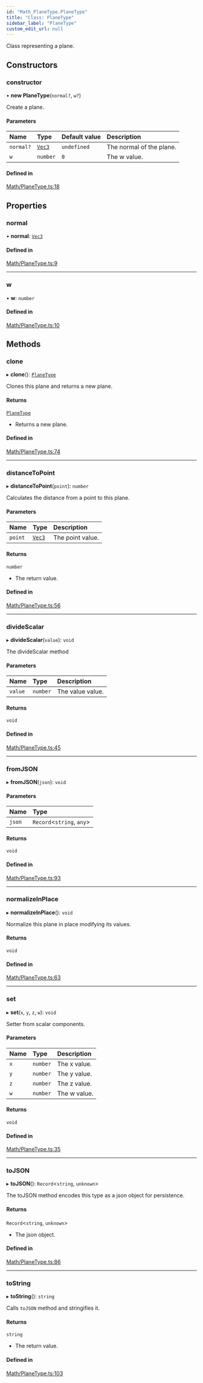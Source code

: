 ```yaml
---
id: "Math_PlaneType.PlaneType"
title: "Class: PlaneType"
sidebar_label: "PlaneType"
custom_edit_url: null
---
```




Class representing a plane.

## Constructors

### constructor

• **new PlaneType**(`normal?`, `w?`)

Create a plane.

#### Parameters

| Name | Type | Default value | Description |
| :------ | :------ | :------ | :------ |
| `normal?` | [`Vec3`](Math_Vec3.Vec3) | `undefined` | The normal of the plane. |
| `w` | `number` | `0` | The w value. |

#### Defined in

[Math/PlaneType.ts:18](https://github.com/ZeaInc/zea-engine/blob/cafd1585c/src/Math/PlaneType.ts#L18)

## Properties

### normal

• **normal**: [`Vec3`](Math_Vec3.Vec3)

#### Defined in

[Math/PlaneType.ts:9](https://github.com/ZeaInc/zea-engine/blob/cafd1585c/src/Math/PlaneType.ts#L9)

___

### w

• **w**: `number`

#### Defined in

[Math/PlaneType.ts:10](https://github.com/ZeaInc/zea-engine/blob/cafd1585c/src/Math/PlaneType.ts#L10)

## Methods

### clone

▸ **clone**(): [`PlaneType`](Math_PlaneType.PlaneType)

Clones this plane and returns a new plane.

#### Returns

[`PlaneType`](Math_PlaneType.PlaneType)

- Returns a new plane.

#### Defined in

[Math/PlaneType.ts:74](https://github.com/ZeaInc/zea-engine/blob/cafd1585c/src/Math/PlaneType.ts#L74)

___

### distanceToPoint

▸ **distanceToPoint**(`point`): `number`

Calculates the distance from a point to this plane.

#### Parameters

| Name | Type | Description |
| :------ | :------ | :------ |
| `point` | [`Vec3`](Math_Vec3.Vec3) | The point value. |

#### Returns

`number`

- The return value.

#### Defined in

[Math/PlaneType.ts:56](https://github.com/ZeaInc/zea-engine/blob/cafd1585c/src/Math/PlaneType.ts#L56)

___

### divideScalar

▸ **divideScalar**(`value`): `void`

The divideScalar method

#### Parameters

| Name | Type | Description |
| :------ | :------ | :------ |
| `value` | `number` | The value value. |

#### Returns

`void`

#### Defined in

[Math/PlaneType.ts:45](https://github.com/ZeaInc/zea-engine/blob/cafd1585c/src/Math/PlaneType.ts#L45)

___

### fromJSON

▸ **fromJSON**(`json`): `void`

#### Parameters

| Name | Type |
| :------ | :------ |
| `json` | `Record`<`string`, `any`\> |

#### Returns

`void`

#### Defined in

[Math/PlaneType.ts:93](https://github.com/ZeaInc/zea-engine/blob/cafd1585c/src/Math/PlaneType.ts#L93)

___

### normalizeInPlace

▸ **normalizeInPlace**(): `void`

Normalize this plane in place modifying its values.

#### Returns

`void`

#### Defined in

[Math/PlaneType.ts:63](https://github.com/ZeaInc/zea-engine/blob/cafd1585c/src/Math/PlaneType.ts#L63)

___

### set

▸ **set**(`x`, `y`, `z`, `w`): `void`

Setter from scalar components.

#### Parameters

| Name | Type | Description |
| :------ | :------ | :------ |
| `x` | `number` | The x value. |
| `y` | `number` | The y value. |
| `z` | `number` | The z value. |
| `w` | `number` | The w value. |

#### Returns

`void`

#### Defined in

[Math/PlaneType.ts:35](https://github.com/ZeaInc/zea-engine/blob/cafd1585c/src/Math/PlaneType.ts#L35)

___

### toJSON

▸ **toJSON**(): `Record`<`string`, `unknown`\>

The toJSON method encodes this type as a json object for persistence.

#### Returns

`Record`<`string`, `unknown`\>

- The json object.

#### Defined in

[Math/PlaneType.ts:86](https://github.com/ZeaInc/zea-engine/blob/cafd1585c/src/Math/PlaneType.ts#L86)

___

### toString

▸ **toString**(): `string`

Calls `toJSON` method and stringifies it.

#### Returns

`string`

- The return value.

#### Defined in

[Math/PlaneType.ts:103](https://github.com/ZeaInc/zea-engine/blob/cafd1585c/src/Math/PlaneType.ts#L103)

